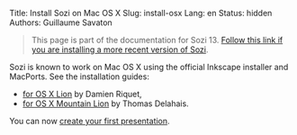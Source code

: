 Title: Install Sozi on Mac OS X
Slug: install-osx
Lang: en
Status: hidden
Authors: Guillaume Savaton

> This page is part of the documentation for Sozi 13.
> [Follow this link if you are installing a more recent version of Sozi](|filename|install.md).

Sozi is known to work on Mac OS X using the official Inkscape installer
and MacPorts.
See the installation guides:

* [for OS X Lion](http://www.lifl.fr/~riquetd/installing-sozi-on-mac-os-x.html) by Damien Riquet,
* [for OS X Mountain Lion](https://dl.dropboxusercontent.com/u/2324311/Sozi_Mountain_Lion.html) by Thomas Delahais.

You can now [create your first presentation](|filename|create.md).
